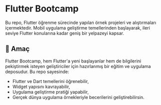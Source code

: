 # Flutter Bootcamp

Bu repo, Flutter öğrenme sürecinde yapılan örnek projeleri ve alıştırmaları içermektedir. Mobil uygulama geliştirme temellerinden başlayarak, ileri seviye Flutter konularına kadar geniş bir yelpazeyi kapsar.

## 🚀 Amaç

Flutter Bootcamp, hem Flutter'a yeni başlayanlar hem de bilgilerini pekiştirmek isteyen geliştiriciler için hazırlanmış bir eğitim ve uygulama deposudur. Bu repo sayesinde:

- Flutter ve Dart temellerini öğrenebilir,
- Widget yapısını kavrayabilir,
- Uygulama geliştirme pratiği yapabilir,
- Gerçek dünya uygulama örnekleriyle becerilerini geliştirebilirsin.
